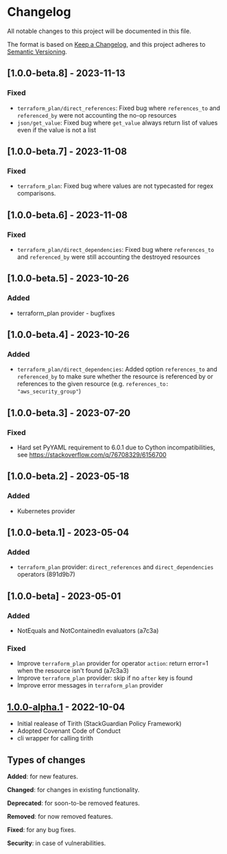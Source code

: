 # Changelog

All notable changes to this project will be documented in this file.

The format is based on [Keep a Changelog](https://keepachangelog.com/en/1.0.0/),
and this project adheres to [Semantic Versioning](https://semver.org/spec/v2.0.0.html).

## [1.0.0-beta.8] - 2023-11-13

### Fixed
- `terraform_plan/direct_references`: Fixed bug where `references_to` and `referenced_by` were not accounting the no-op resources
- `json/get_value`: Fixed bug where `get_value` always return list of values even if the value is not a list

## [1.0.0-beta.7] - 2023-11-08

### Fixed
- `terraform_plan`: Fixed bug where values are not typecasted for regex comparisons.

## [1.0.0-beta.6] - 2023-11-08

### Fixed
- `terraform_plan/direct_dependencies`: Fixed bug where `references_to` and `referenced_by` were still accounting the destroyed resources

## [1.0.0-beta.5] - 2023-10-26

### Added
- terraform_plan provider - bugfixes

## [1.0.0-beta.4] - 2023-10-26

### Added
- `terraform_plan/direct_dependencies`: Added option `references_to` and `referenced_by` to make sure whether the resource is referenced by or references to the given resource (e.g. `references_to: "aws_security_group"`)

## [1.0.0-beta.3] - 2023-07-20

### Fixed
- Hard set PyYAML requirement to 6.0.1 due to Cython incompatibilities, see https://stackoverflow.com/q/76708329/6156700

## [1.0.0-beta.2] - 2023-05-18

### Added
- Kubernetes provider


## [1.0.0-beta.1] - 2023-05-04

### Added
- `terraform_plan` provider: `direct_references` and `direct_dependencies` operators (891d9b7)


## [1.0.0-beta] - 2023-05-01

### Added
- NotEquals and NotContainedIn evaluators (a7c3a)

### Fixed
- Improve `terraform_plan` provider for operator `action`: return error=1 when the resource isn't found (a7c3a3)
- Improve `terraform_plan` provider: skip if no `after` key is found
- Improve error messages in `terraform_plan` provider


## [1.0.0-alpha.1] - 2022-10-04

- Initial realease of Tirith (StackGuardian Policy Framework)
- Adopted Covenant Code of Conduct
- cli wrapper for calling tirith


## Types of changes

**Added**: for new features.

**Changed**: for changes in existing functionality.

**Deprecated**: for soon-to-be removed features.

**Removed**: for now removed features.

**Fixed**: for any bug fixes.

**Security**: in case of vulnerabilities.

[unreleased]: https://github.com/StackGuardian/tirith/compare/1.0.0-alpha.1...HEAD
[1.0.0-alpha.1]: https://github.com/StackGuardian/tirith/compare/1.0.0-alpha.1

